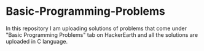 # Basic-Programming-Problems

In this repository I am uploading solutions of problems that come under "Basic Programming Problems" tab on HackerEarth and all the solutions are uploaded in C language.
